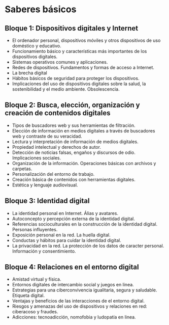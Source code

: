 # Saberes básicos

## Bloque 1: Dispositivos digitales y Internet

* El ordenador personal, dispositivos móviles y otros dispositivos de uso doméstico y educativo.
* Funcionamiento básico y características más importantes de los dispositivos digitales.
* Sistemas operativos comunes y aplicaciones.
* Redes de dispositivos. Fundamentos y formas de acceso a Internet.
* La brecha digital
* Hábitos básicos de seguridad para proteger los dispositivos.
* Implicaciones del uso de dispositivos digitales sobre la salud, la sostenibilidad y el medio ambiente. Obsolescencia.

## Bloque 2: Busca, elección, organización y creación de contenidos digitales
* Tipos de buscadores web y sus herramientas de filtración.
* Elección de información en medios digitales a través de buscadores web y contraste de su veracidad.
* Lectura y interpretación de información de medios digitales.
* Propiedad intelectual y derechos de autor.
* Detección de noticias falsas, engaños y discursos de odio. Implicaciones sociales.
* Organización de la información. Operaciones básicas con archivos y carpetas.
* Personalización del entorno de trabajo.
* Creación básica de contenidos con herramientas digitales.
* Estética y lenguaje audiovisual.

## Bloque 3: Identidad digital
* La identidad personal en Internet. Álias y avatares.
* Autoconcepto y percepción externa de la identidad digital.
* Referencias socioculturales en la construcción de la identidad digital. Personas influyentes.
* Exposición personal en la red. La huella digital.
* Conductas y hábitos para cuidar la identidad digital.
* La privacidad en la red. La protección de los datos de caracter personal. Información y consentimiento.

## Bloque 4: Relaciones en el entorno digital
* Amistad virtual y física.
* Entornos digitales de intercambio social y juegos en linea.
* Estrategias para una ciberconvivencia igualitaria, segura y saludable. Etiqueta digital.
* Ventajas y beneficios de las interacciones de el entorno digital.
* Riesgos y amenazas del uso de dispositivos y relaciones en red: ciberacoso y fraudes.
* Adicciones: tecnoadicción, nomofobia y ludopatía en linea.
